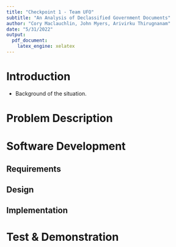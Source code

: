 ```yaml
---
title: "Checkpoint 1 - Team UFO"
subtitle: "An Analysis of Declassified Government Documents"
author: "Cory Maclauchlin, John Myers, Arivirku Thirugnanam"
date: "5/31/2022"
output: 
  pdf_document:
    latex_engine: xelatex
---
```


# Introduction
* Background of the situation.

# Problem Description

# Software Development

## Requirements

## Design

## Implementation

# Test & Demonstration
